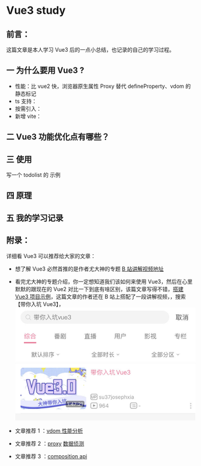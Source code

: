 # Vue3 study

## 前言：

这篇文章是本人学习 Vue3 后的一点小总结，也记录的自己的学习过程。

## 一 为什么要用 Vue3 ?

- 性能：比 vue2 快，浏览器原生属性 Proxy 替代 defineProperty、vdom 的静态标记
- ts 支持：
- 按需引入：
- 新增 vite：

## 二 Vue3 功能优化点有哪些？

## 三 使用

写一个 todolist 的 示例

## 四 原理

## 五 我的学习记录

## 附录：

详细看 Vue3 可以推荐给大家的文章：

- 想了解 Vue3 必然首推的是作者尤大神的专题 [B 站讲解视频地址](https://juejin.im/post/5e9dada151882573c46794b8)

- 看完尤大神的专题介绍，你一定想知道我们该如何来使用 Vue3，然后在心里默默的跟现在的 Vue2 对比一下到底有啥区别，该篇文章写得不错，[搭建 Vue3 项目示例](https://www.josephxia.com/Vue3/)，这篇文章的作者还在 B 站上搭配了一段讲解视频，，搜索【带你入坑 Vue3】，
  ![B站讲解视频](./source/static/image/study-video-screen-from-B.jpg)
- 文章推荐 1 ：[vdom 性能分析](https://juejin.im/post/5e9faa8fe51d4546fe263eda)
- 文章推荐 2 ：[proxy](https://juejin.im/post/5d9c0a0d518825095e3d7376) [数据侦测](https://juejin.im/post/5d99be7c6fb9a04e1e7baa34)
- 文章推荐 3 ：[composition api](https://juejin.im/post/5d836458f265da03d871f6e9)
